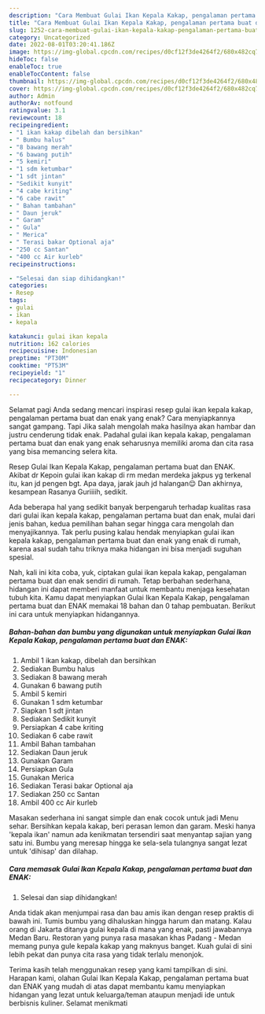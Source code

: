 ```yaml
---
description: "Cara Membuat Gulai Ikan Kepala Kakap, pengalaman pertama buat dan ENAK yang Bisa Manjain Lidah "
title: "Cara Membuat Gulai Ikan Kepala Kakap, pengalaman pertama buat dan ENAK yang Bisa Manjain Lidah "
slug: 1252-cara-membuat-gulai-ikan-kepala-kakap-pengalaman-pertama-buat-dan-enak-yang-bisa-manjain-lidah
category: Uncategorized
date: 2022-08-01T03:20:41.186Z
image: https://img-global.cpcdn.com/recipes/d0cf12f3de4264f2/680x482cq70/gulai-ikan-kepala-kakap-pengalaman-pertama-buat-dan-enak-foto-resep-utama.jpg
hideToc: false
enableToc: true
enableTocContent: false
thumbnail: https://img-global.cpcdn.com/recipes/d0cf12f3de4264f2/680x482cq70/gulai-ikan-kepala-kakap-pengalaman-pertama-buat-dan-enak-foto-resep-utama.jpg
cover: https://img-global.cpcdn.com/recipes/d0cf12f3de4264f2/680x482cq70/gulai-ikan-kepala-kakap-pengalaman-pertama-buat-dan-enak-foto-resep-utama.jpg
author: Admin
authorAv: notfound
ratingvalue: 3.1
reviewcount: 18
recipeingredient:
- "1 ikan kakap dibelah dan bersihkan"
- " Bumbu halus"
- "8 bawang merah"
- "6 bawang putih"
- "5 kemiri"
- "1 sdm ketumbar"
- "1 sdt jintan"
- "Sedikit kunyit"
- "4 cabe kriting"
- "6 cabe rawit"
- " Bahan tambahan"
- " Daun jeruk"
- " Garam"
- " Gula"
- " Merica"
- " Terasi bakar Optional aja"
- "250 cc Santan"
- "400 cc Air kurleb"
recipeinstructions:

- "Selesai dan siap dihidangkan!"
categories:
- Resep
tags:
- gulai
- ikan
- kepala

katakunci: gulai ikan kepala 
nutrition: 162 calories
recipecuisine: Indonesian
preptime: "PT30M"
cooktime: "PT53M"
recipeyield: "1"
recipecategory: Dinner

---
```



Selamat pagi Anda sedang mencari inspirasi resep gulai ikan kepala kakap, pengalaman pertama buat dan enak yang enak? Cara menyiapkannya sangat gampang. Tapi Jika salah mengolah maka hasilnya akan hambar dan justru cenderung tidak enak. Padahal gulai ikan kepala kakap, pengalaman pertama buat dan enak yang enak seharusnya memiliki aroma dan cita rasa yang bisa memancing selera kita.


Resep Gulai Ikan Kepala Kakap, pengalaman pertama buat dan ENAK. Akibat dr Kepoin gulai ikan kakap di rm medan merdeka jakpus yg terkenal itu, kan jd pengen bgt. Apa daya, jarak jauh jd halangan😌 Dan akhirnya, kesampean Rasanya Guriiiih, sedikit.

Ada beberapa hal yang sedikit banyak berpengaruh terhadap kualitas rasa dari gulai ikan kepala kakap, pengalaman pertama buat dan enak, mulai dari jenis bahan, kedua pemilihan bahan segar hingga cara mengolah dan menyajikannya. Tak perlu pusing kalau hendak menyiapkan gulai ikan kepala kakap, pengalaman pertama buat dan enak yang enak di rumah, karena asal sudah tahu triknya maka hidangan ini bisa menjadi suguhan spesial.


Nah, kali ini kita coba, yuk, ciptakan gulai ikan kepala kakap, pengalaman pertama buat dan enak sendiri di rumah. Tetap berbahan sederhana, hidangan ini dapat memberi manfaat untuk membantu menjaga kesehatan tubuh kita. Kamu dapat menyiapkan Gulai Ikan Kepala Kakap, pengalaman pertama buat dan ENAK memakai 18 bahan dan 0 tahap pembuatan. Berikut ini cara untuk menyiapkan hidangannya.

<!--inarticleads1-->

##### Bahan-bahan dan bumbu yang digunakan untuk menyiapkan Gulai Ikan Kepala Kakap, pengalaman pertama buat dan ENAK:

1. Ambil 1 ikan kakap, dibelah dan bersihkan
1. Sediakan  Bumbu halus
1. Sediakan 8 bawang merah
1. Gunakan 6 bawang putih
1. Ambil 5 kemiri
1. Gunakan 1 sdm ketumbar
1. Siapkan 1 sdt jintan
1. Sediakan Sedikit kunyit
1. Persiapkan 4 cabe kriting
1. Sediakan 6 cabe rawit
1. Ambil  Bahan tambahan
1. Sediakan  Daun jeruk
1. Gunakan  Garam
1. Persiapkan  Gula
1. Gunakan  Merica
1. Sediakan  Terasi bakar Optional aja
1. Sediakan 250 cc Santan
1. Ambil 400 cc Air kurleb


Masakan sederhana ini sangat simple dan enak cocok untuk jadi Menu sehar. Bersihkan kepala kakap, beri perasan lemon dan garam. Meski hanya &#39;kepala ikan&#39; namun ada kenikmatan tersendiri saat menyantap sajian yang satu ini. Bumbu yang meresap hingga ke sela-sela tulangnya sangat lezat untuk &#39;dihisap&#39; dan dilahap. 

<!--inarticleads2-->

##### Cara memasak Gulai Ikan Kepala Kakap, pengalaman pertama buat dan ENAK:


1. Selesai dan siap dihidangkan!

Anda tidak akan menjumpai rasa dan bau amis ikan dengan resep praktis di bawah ini. Tumis bumbu yang dihaluskan hingga harum dan matang. Kalau orang di Jakarta ditanya gulai kepala di mana yang enak, pasti jawabannya Medan Baru. Restoran yang punya rasa masakan khas Padang - Medan memang punya gule kepala kakap yang maknyus banget. Kuah gulai di sini lebih pekat dan punya cita rasa yang tidak terlalu menonjok. 

Terima kasih telah menggunakan resep yang kami tampilkan di sini. Harapan kami, olahan Gulai Ikan Kepala Kakap, pengalaman pertama buat dan ENAK yang mudah di atas dapat membantu kamu menyiapkan hidangan yang lezat untuk keluarga/teman ataupun menjadi ide untuk berbisnis kuliner. Selamat menikmati
